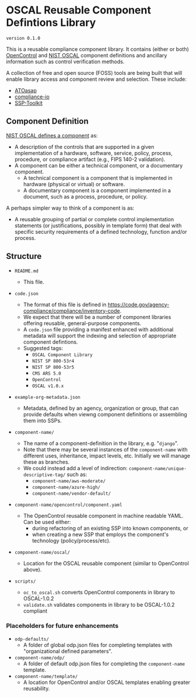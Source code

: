 # OSCAL Reusable Component Defintions Library

`version 0.1.0`

This is a reusable compliance component library. It contains (either or both)
[OpenControl](https://open-control.org/) and [NIST OSCAL](https://pages.nist.gov/OSCAL/)
component definitions and ancillary information such as control verification methods.

A collection of free and open source (FOSS) tools are being built that will enable library
access and component review and selection. These include:

- [ATOasap](https://github.com/CivicActions/atoasap_api)
- [compliance-io](https://github.com/CivicActions/compliance-io)
- [SSP-Toolkit](https://github.com/CivicActions/ssp-toolkit/)

## Component Definition

[NIST OSCAL defines a component](https://pages.nist.gov/OSCAL/documentation/schema/implementation-layer/component/) as:

- A description of the controls that are supported in a given implementation of a
  hardware, software, service, policy, process, procedure, or compliance artifact (e.g.,
  FIPS 140-2 validation).
- A component can be either a technical component, or a documentary component.
  - A technical component is a component that is implemented in hardware (physical or virtual) or software.
  - A documentary component is a component implemented in a document, such as a process, procedure, or policy.

A perhaps simpler way to think of a component is as:

- A reusable grouping of partial or complete control implementation statements (or
  justifications, possibly in template form) that deal with specific security requirements
  of a defined technology, function and/or process.

## Structure

- `README.md`
  - This file.
- `code.json`
  - The format of this file is defined in
    <https://code.gov/agency-compliance/compliance/inventory-code>.
  - We expect that there will be a number of component libraries offering reusable,
    general-purpose components.
  - A `code.json` file providing a manifest enhanced with additional metadata will
    support the indexing and selection of appropriate component defintions.
  - Suggested tags:
    - `OSCAL Component Library`
    - `NIST SP 800-53r4`
    - `NIST SP 800-53r5`
    - `CMS ARS 5.0`
    - `OpenControl`
    - `OSCAL v1.0.x`

- `example-org-metadata.json`
  - Metadata, defined by an agency, organization or group, that can provide defaults
    when viewng component definitions or assembling them into SSPs.

- `component-name/`
  - The name of a component-definition in the library, e.g. "`django`".
  - Note that there may be several instances of the `component-name` with different uses,
    inheritance, impact levels, etc. Initially we will manage these as branches.
  - We could instead add a level of indirection: `component-name/unique-descriptive-tag/` such as:
    - `component-name/aws-moderate/`
    - `component-name/azure-high/`
    - `component-name/vendor-default/`

- `component-name/opencontrol/component.yaml`
  - The OpenControl reusable component in machine readable YAML. Can be used either:
    - during refactoring of an existing SSP into known components, or
    - when creating a new SSP that employs the component's technology (policy/process/etc).

- `component-name/oscal/`
  - Location for the OSCAL reusable component (similar to OpenControl above).
  
- `scripts/`
  - `oc_to_oscal.sh` converts OpenControl components in library to OSCAL-1.0.2
  - `validate.sh` validates components in library to be OSCAL-1.0.2 compliant

### Placeholders for future enhancements

- `odp-defaults/`
  - A folder of global odp.json files for completing templates with "organizational
    defined parameters".
- `component-name/odp/`
  - A folder of default odp.json files for completing the `component-name` template.
- `component-name/template/`
  - A location for OpenControl and/or OSCAL templates enabling greater reusability.
